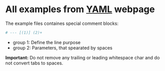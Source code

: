 # All examples from [YAML](http://www.yaml.org/spec/1.2/spec.html) webpage

The example files containes special comment blocks:

```yaml
# --- [(1)] (2)+
```

- group 1: Define the line purpose
- group 2: Parameters, that spearated by spaces

**Important:** Do not remove any trailing or leading whitespace char and do not convert tabs to spaces.

